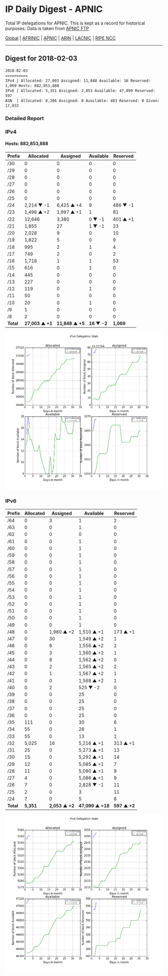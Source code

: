 # IP Daily Digest - APNIC

Total IP delegations for APNIC. This is kept as a record for historical purposes. Data is taken from [APNIC FTP](https://ftp.apnic.net/)

[Global](https://github.com/csmets/IP-Daily-Digest) | [AFRINIC](https://github.com/csmets/IP-Daily-Digest/tree/master/archives/AFRINIC) | [APNIC](https://github.com/csmets/IP-Daily-Digest/tree/master/archives/APNIC) | [ARIN](https://github.com/csmets/IP-Daily-Digest/tree/master/archives/ARIN) | [LACNIC](https://github.com/csmets/IP-Daily-Digest/tree/master/archives/LACNIC) | [RIPE NCC](https://github.com/csmets/IP-Daily-Digest/tree/master/archives/RIPE_NCC)

---

## Digest for 2018-02-03
```
2018-02-03
==========
IPv4 | Allocated: 27,003 Assigned: 11,848 Available: 16 Reserved: 1,069 Hosts: 882,853,888
IPv6 | Allocated: 5,351 Assigned: 2,053 Available: 47,099 Reserved: 597
ASN  | Allocated: 8,206 Assigned: 0 Available: 483 Reserved: 0 Given: 17,033
```

### Detailed Report

### IPv4

#### Hosts: **882,853,888**

| Prefix | Allocated | Assigned | Available | Reserved |
| ----- | ----- | ----- | ----- | ----- |
| /30 | 0 | 0 | 0 | 0 |
| /29 | 0 | 0 | 0 | 0 |
| /28 | 0 | 0 | 0 | 0 |
| /27 | 0 | 0 | 0 | 0 |
| /26 | 0 | 0 | 0 | 0 |
| /25 | 0 | 0 | 0 | 0 |
| /24 | 2,214 ▼ -1 | 6,425 ▲ +4 | 9 | 486 ▼ -1 |
| /23 | 1,496 ▲ +2 | 1,997 ▲ +1 | 1 | 81 |
| /22 | 12,646 | 3,380 | 0 ▼ -1 | 401 ▲ +1 |
| /21 | 1,855 | 27 | 1 ▼ -1 | 23 |
| /20 | 2,028 | 9 | 0 | 10 |
| /19 | 1,822 | 5 | 0 | 9 |
| /18 | 995 | 2 | 1 | 4 |
| /17 | 749 | 2 | 0 | 2 |
| /16 | 1,718 | 1 | 1 | 53 |
| /15 | 616 | 0 | 1 | 0 |
| /14 | 445 | 0 | 0 | 0 |
| /13 | 227 | 0 | 0 | 0 |
| /12 | 119 | 0 | 1 | 0 |
| /11 | 50 | 0 | 0 | 0 |
| /10 | 20 | 0 | 1 | 0 |
| /9 | 1 | 0 | 0 | 0 |
| /8 | 2 | 0 | 0 | 0 |
| **Total** | **27,003 ▲ +1** | **11,848 ▲ +5** | **16 ▼ -2** | **1,069** |

![ipv4-stats](ipv4-figure.png)

### IPv6

| Prefix | Allocated | Assigned | Available | Reserved |
| ----- | ----- | ----- | ----- | ----- |
| /64 | 0 | 3 | 1 | 2 |
| /63 | 0 | 0 | 1 | 0 |
| /62 | 0 | 0 | 0 | 0 |
| /61 | 0 | 0 | 1 | 0 |
| /60 | 0 | 0 | 1 | 0 |
| /59 | 0 | 0 | 1 | 0 |
| /58 | 0 | 0 | 1 | 0 |
| /57 | 0 | 0 | 1 | 0 |
| /56 | 0 | 0 | 1 | 0 |
| /55 | 0 | 0 | 1 | 0 |
| /54 | 0 | 0 | 1 | 0 |
| /53 | 0 | 0 | 1 | 0 |
| /52 | 0 | 0 | 1 | 0 |
| /51 | 0 | 0 | 1 | 0 |
| /50 | 0 | 0 | 1 | 0 |
| /49 | 0 | 0 | 1 | 0 |
| /48 | 0 | 1,980 ▲ +2 | 1,510 ▲ +1 | 173 ▲ +1 |
| /47 | 0 | 30 | 1,549 ▲ +2 | 1 |
| /46 | 0 | 8 | 1,556 ▲ +2 | 2 |
| /45 | 0 | 3 | 1,560 ▲ +2 | 1 |
| /44 | 0 | 8 | 1,562 ▲ +2 | 0 |
| /43 | 0 | 2 | 1,565 ▲ +2 | 2 |
| /42 | 0 | 1 | 1,567 ▲ +2 | 1 |
| /41 | 0 | 0 | 1,568 ▲ +2 | 1 |
| /40 | 0 | 2 | 525 ▼ -2 | 0 |
| /39 | 0 | 0 | 25 | 0 |
| /38 | 0 | 0 | 25 | 0 |
| /37 | 0 | 0 | 25 | 0 |
| /36 | 0 | 0 | 25 | 0 |
| /35 | 111 | 0 | 30 | 6 |
| /34 | 55 | 0 | 28 | 1 |
| /33 | 55 | 0 | 13 | 1 |
| /32 | 5,025 | 16 | 5,216 ▲ +1 | 313 ▲ +1 |
| /31 | 25 | 0 | 5,273 ▲ +1 | 13 |
| /30 | 15 | 0 | 5,292 ▲ +1 | 14 |
| /29 | 12 | 0 | 5,085 ▲ +1 | 7 |
| /28 | 11 | 0 | 5,090 ▲ +1 | 9 |
| /27 | 4 | 0 | 5,086 ▲ +1 | 9 |
| /26 | 7 | 0 | 2,828 ▼ -1 | 11 |
| /25 | 2 | 0 | 3 | 11 |
| /24 | 7 | 0 | 5 | 8 |
| **Total** | **5,351** | **2,053 ▲ +2** | **47,099 ▲ +18** | **597 ▲ +2** |

![ipv6-stats](ipv6-figure.png)